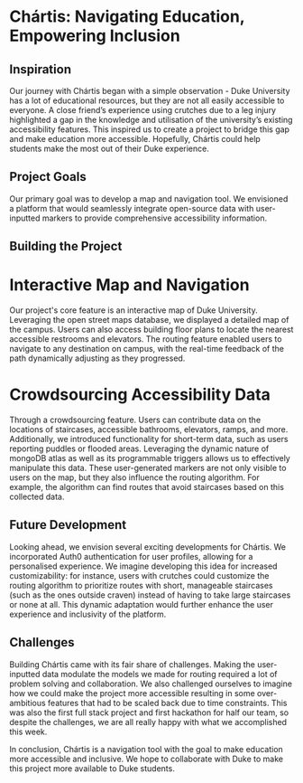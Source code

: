 # Chártis: Navigating Education, Empowering Inclusion

## Inspiration
Our journey with Chártis began with a simple observation - Duke University has a lot of educational resources, but they are not all easily accessible to everyone. A close friend’s experience using crutches due to a leg injury highlighted a gap in the knowledge and utilisation of the university’s existing accessibility features. This inspired us to create a project to bridge this gap and make education more accessible. Hopefully, Chártis could help students make the most out of their Duke experience.

## Project Goals
Our primary goal was to develop a map and navigation tool. We envisioned a platform that would seamlessly integrate open-source data with user-inputted markers to provide comprehensive accessibility information.

##  Building the Project
# Interactive Map and Navigation
Our project's core feature is an interactive map of Duke University. Leveraging the open street maps database, we displayed a detailed map of the campus. Users can also access building floor plans to locate the nearest accessible restrooms and elevators. The routing feature enabled users to navigate to any destination on campus, with the real-time feedback of the path dynamically adjusting as they progressed. 

# Crowdsourcing Accessibility Data
Through a crowdsourcing feature. Users can contribute data on the locations of staircases, accessible bathrooms, elevators, ramps, and more. Additionally, we introduced functionality for short-term data, such as users reporting puddles or flooded areas. Leveraging the dynamic nature of mongoDB atlas as well as its programmable triggers allows us to effectively manipulate this data. These user-generated markers are not only visible to users on the map, but they also influence the routing algorithm. For example, the algorithm can find routes that avoid staircases based on this collected data.

## Future Development
Looking ahead, we envision several exciting developments for Chártis. We incorporated Auth0 authentication for user profiles, allowing for a personalised experience. We imagine developing this idea for increased customizability: for instance, users with crutches could customize the routing algorithm to prioritize routes with short, manageable staircases (such as the ones outside craven) instead of having to take large staircases or none at all. This dynamic adaptation would further enhance the user experience and inclusivity of the platform.

## Challenges
Building Chártis came with its fair share of challenges. Making the user-inputted data modulate the models we made for routing required a lot of problem solving and collaboration. We also challenged ourselves to imagine how we could make the project more accessible resulting in some over-ambitious features that had to be scaled back due to time constraints. This was also the first full stack project and first hackathon for half our team, so despite the challenges, we are all really happy with what we accomplished this week.

In conclusion, Chártis is a navigation tool with the goal to make education more accessible and inclusive. We hope to collaborate with Duke to make this project more available to Duke students.
